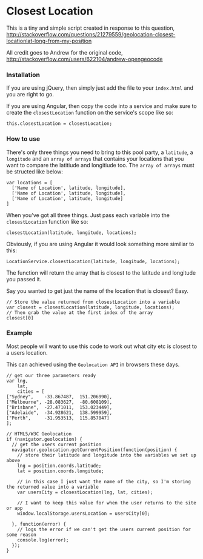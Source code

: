 # Closest Location

This is a tiny and simple script created in response to this question, http://stackoverflow.com/questions/21279559/geolocation-closest-locationlat-long-from-my-position

All credit goes to Andrew for the original code, http://stackoverflow.com/users/622104/andrew-opengeocode

### Installation
If you are using jQuery, then simply just add the file to your `index.html` and you are right to go.

If you are using Angular, then copy the code into a service and make sure to create the `closestLocation` function on the service's scope like so:
```
this.closestLocation = closestLocation;
```

### How to use
There's only three things you need to bring to this pool party, a `latitude`, a `longitude` and an `array of arrays` that contains your locations that you want to compare the latitiude and longitiude too.
The `array of arrays` must be structed like below:
```
var locations = [
  ['Name of Location', latitude, longitude],
  ['Name of Location', latitude, longitude],
  ['Name of Location', latitude, longitude]
]
```

When you've got all three things. Just pass each variable into the `closestLocation` function like so:
```
closestLocation(latitude, longitude, locations);
```

Obviously, if you are using Angular it would look something more similiar to this:
```
LocationService.closestLocation(latitude, longitude, locations);
```

The function will return the array that is closest to the latitude and longitude you passed it.

Say you wanted to get just the name of the location that is closest? Easy.
```
// Store the value returned from closestLocation into a variable
var closest = closestLocation(latitude, longitude, locations);
// Then grab the value at the first index of the array
closest[0]
```

### Example
Most people will want to use this code to work out what city etc is closest to a users location.

This can achieved using the `Geolocation API` in browsers these days.

```
// get our three parameters ready
var lng,
    lat,
    cities = [
["Sydney",    -33.867487,  151.206990],
["Melbourne", -28.083627,  -80.608109],
["Brisbane",  -27.471011,  153.023449],
["Adelaide",  -34.928621,  138.599959],
["Perth",     -31.953513,  115.857047]
];

// HTML5/W3C Geolocation
if (navigator.geolocation) {
  // get the users current position
  navigator.geolocation.getCurrentPosition(function(position) {
    // store their latitude and longitude into the variables we set up above
    lng = position.coords.latitude;
    lat = position.coords.longitude;
    
    // in this case I just want the name of the city, so I'm storing the returned value into a variable
    var usersCity = closestLocation(lng, lat, cities);
    
    // I want to keep this value for when the user returns to the site or app
    window.localStorage.usersLocation = usersCity[0];

  }, function(error) {
    // logs the error if we can't get the users current position for some reason
    console.log(error);
  });
}
```


